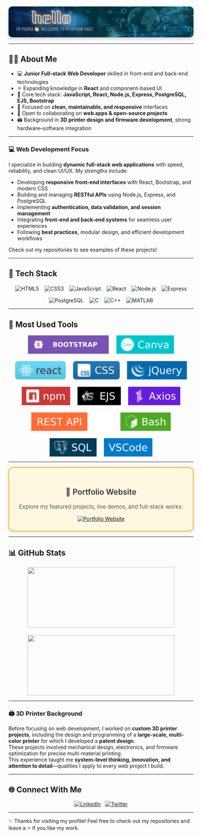 <!-- Top Cover Image -->
<p align="center">
  <img src="https://github.com/pouriavj/pouriavj/blob/main/hello.png" 
       alt="Cover Image" 
       width="900"
       style="border-radius: 10px; box-shadow: 0 4px 8px rgba(0,0,0,0.2); max-width: 100%; height: auto;" />
</p>

---

## 👨‍💻 About Me
- 💻 **Junior Full-stack Web Developer** skilled in front-end and back-end technologies  
- ⚛️ Expanding knowledge in **React** and component-based UI  
- 🧠 Core tech stack: **JavaScript, React, Node.js, Express, PostgreSQL, EJS, Bootstrap**  
- 🎨 Focused on **clean, maintainable, and responsive** interfaces  
- 🤝 Open to collaborating on **web apps & open-source projects**  
- 🖨️ Background in **3D printer design and firmware development**, strong hardware–software integration  

---

### 💻 Web Development Focus
I specialize in building **dynamic full-stack web applications** with speed, reliability, and clean UI/UX. My strengths include:  
- Developing **responsive front-end interfaces** with React, Bootstrap, and modern CSS  
- Building and managing **RESTful APIs** using Node.js, Express, and PostgreSQL  
- Implementing **authentication, data validation, and session management**  
- Integrating **front-end and back-end systems** for seamless user experiences  
- Following **best practices**, modular design, and efficient development workflows  

Check out my repositories to see examples of these projects!

---

## 🧠 Tech Stack
<div align="center" style="display: flex; justify-content: center; flex-wrap: wrap; gap: 15px; margin-top: 20px;">
  <img src="https://img.shields.io/badge/HTML5-E34F26?style=for-the-badge&logo=html5&logoColor=white" alt="HTML5"/>
  <img src="https://img.shields.io/badge/CSS3-1572B6?style=for-the-badge&logo=css3&logoColor=white" alt="CSS3"/>
  <img src="https://img.shields.io/badge/JavaScript-F7DF1E?style=for-the-badge&logo=javascript&logoColor=black" alt="JavaScript"/>
  <img src="https://img.shields.io/badge/React-20232A?style=for-the-badge&logo=react&logoColor=61DAFB" alt="React"/>
  <img src="https://img.shields.io/badge/Node.js-339933?style=for-the-badge&logo=nodedotjs&logoColor=white" alt="Node.js"/>
  <img src="https://img.shields.io/badge/Express-000000?style=for-the-badge&logo=express&logoColor=white" alt="Express"/>
  <img src="https://img.shields.io/badge/PostgreSQL-316192?style=for-the-badge&logo=postgresql&logoColor=white" alt="PostgreSQL"/>
  <img src="https://img.shields.io/badge/C-00599C?style=for-the-badge&logo=c&logoColor=white" alt="C"/>
  <img src="https://img.shields.io/badge/C++-00599C?style=for-the-badge&logo=cplusplus&logoColor=white" alt="C++"/>
  <img src="https://img.shields.io/badge/MATLAB-FF8000?style=for-the-badge&logo=mathworks&logoColor=white" alt="MATLAB"/>
</div>

---

## 🔧 Most Used Tools
<p align="center" style="display:flex; justify-content:center; flex-wrap:wrap; gap:20px;">
  <img src="assets/icons/bootstrap.svg" alt="Bootstrap" height="50"/>
  <img src="assets/icons/canva.svg" alt="Canva" height="50"/>
  <img src="assets/icons/react.svg" alt="React" height="50"/>
  <img src="assets/icons/CSS.svg" alt="CSS" height="50"/>
  <img src="assets/icons/jquery.svg" alt="jQuery" height="50"/>
  <img src="assets/icons/npm.svg" alt="npm" height="50"/>
  <img src="assets/icons/ejs.svg" alt="EJS" height="50"/>
  <img src="assets/icons/axios.svg" alt="Axios" height="50"/>
  <img src="assets/icons/restapi.svg" alt="REST API" height="50"/>
  <img src="assets/icons/git.svg" alt="Git" height="50"/>
  <img src="assets/icons/bash.svg" alt="Bash" height="50"/>
  <img src="assets/icons/sql.svg" alt="SQL" height="50"/>
  <img src="assets/icons/vscode.svg" alt="VSCode" height="50"/>
</p>

---

<div align="center" style="border: 2px solid #f5ba13; border-radius: 12px; padding: 24px; background: #fff8e1; box-shadow: 0 0 12px rgba(0,0,0,0.15); max-width: 600px; margin: auto;">
  <h2 style="color:#333; font-weight:600;">🚀 Portfolio Website</h2>
  <p style="font-size:15px; color:#555;">Explore my featured projects, live demos, and full-stack works.</p>
  
  <a href="https://pouriavj.github.io/introduction/" target="_blank">
    <img src="https://img.shields.io/badge/Visit%20My%20Portfolio-FFB300?style=for-the-badge&logo=windowsterminal&logoColor=black" alt="Portfolio Website"/>
  </a>
</div>

---

## 📊 GitHub Stats
<p align="center" style="display:flex; justify-content:center; flex-wrap:wrap; gap:20px; align-items:center;">
  <img src="https://github-readme-stats.vercel.app/api?username=pouriavj&show_icons=true&theme=radical&hide_border=false&border_radius=10&border_color=FFFFFF" width="400" height="165" style="object-fit: cover;" />
  <img src="https://github-readme-stats.vercel.app/api/top-langs/?username=pouriavj&layout=compact&theme=radical&hide_border=false&border_radius=10&border_color=FFFFFF" width="400" height="165" style="object-fit: cover;" />
</p>

---

### 🖨️ 3D Printer Background
Before focusing on web development, I worked on **custom 3D printer projects**, including the design and programming of a **large-scale, multi-color printer** for which I developed a **patent design**.  
These projects involved mechanical design, electronics, and firmware optimization for precise multi-material printing.  
This experience taught me **system-level thinking, innovation, and attention to detail**—qualities I apply to every web project I build.

---

## 🌐 Connect With Me
<p align="center" style="display: flex; justify-content: center; gap: 12px; flex-wrap: wrap;">
  <a href="https://www.linkedin.com/" target="_blank">
    <img src="https://img.shields.io/badge/LinkedIn-blue?style=for-the-badge&logo=linkedin&logoColor=white" alt="LinkedIn" />
  </a>
  <a href="https://twitter.com" target="_blank">
    <img src="https://img.shields.io/badge/Twitter-black?style=for-the-badge&logo=twitter&logoColor=white" alt="Twitter" />
  </a>
</p>

---

✨ Thanks for visiting my profile! Feel free to check out my repositories and leave a ⭐ if you like my work.
